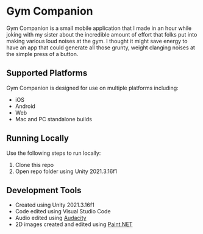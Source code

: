 # Gym Companion
Gym Companion is a small mobile application that I made in an hour while joking with my sister about the incredible amount of effort that folks put into making various loud noises at the gym. I thought it might save energy to have an app that could generate all those grunty, weight clanging noises at the simple press of a button.

## Supported Platforms
Gym Companion is designed for use on multiple platforms including:
- iOS
- Android
- Web
- Mac and PC standalone builds

## Running Locally
Use the following steps to run locally:
1. Clone this repo
2. Open repo folder using Unity 2021.3.16f1

## Development Tools
- Created using Unity 2021.3.16f1
- Code edited using Visual Studio Code
- Audio edited using [Audacity](https://www.audacityteam.org/)
- 2D images created and edited using [Paint.NET](https://www.getpaint.net/)